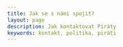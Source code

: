 ```yaml
---
title: Jak se s námi spojit?
layout: page
description: Jak kontaktovat Piráty
keywords: kontakt, politika, piráti
---
```

